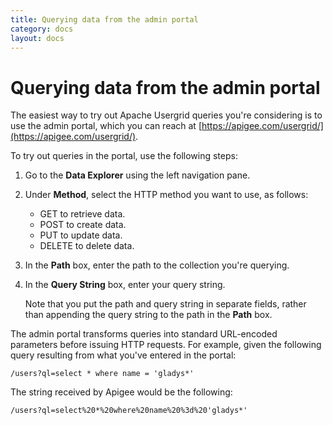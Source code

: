 ```yaml
---
title: Querying data from the admin portal
category: docs
layout: docs
---
```


Querying data from the admin portal
===================================

The easiest way to try out Apache Usergrid queries you're considering is to
use the admin portal, which you can reach at
[https://apigee.com/usergrid/](https://apigee.com/usergrid/).

To try out queries in the portal, use the following steps:

1.  Go to the **Data Explorer** using the left navigation pane.
2.  Under **Method**, select the HTTP method you want to use, as
    follows:
    -   GET to retrieve data.
    -   POST to create data.
    -   PUT to update data.
    -   DELETE to delete data.

3.  In the **Path** box, enter the path to the collection you're
    querying.
4.  In the **Query String** box, enter your query string.

    Note that you put the path and query string in separate fields,
    rather than appending the query string to the path in the **Path**
    box.

The admin portal transforms queries into standard URL-encoded parameters
before issuing HTTP requests. For example, given the following query
resulting from what you've entered in the portal:

    /users?ql=select * where name = 'gladys*'

The string received by Apigee would be the following:

    /users?ql=select%20*%20where%20name%20%3d%20'gladys*'
